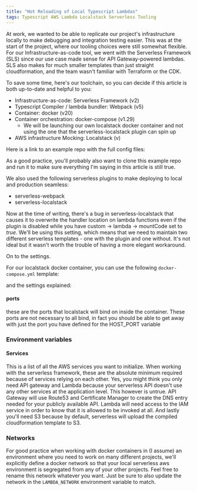 ```yaml
---
title: "Hot Reloading of Local Typescript Lambdas"
tags: Typescript AWS Lambda Localstack Serverless Tooling
---
```


At work, we wanted to be able to replicate our project's infrastructure locally to make debugging and integration testing easier.
This was at the start of the project, where our tooling choices were still somewhat flexible. 
For our Infrastructure-as-code tool, we went with the Serverless Framework (SLS) since our use case made sense for API Gateway-powered lambdas. 
SLS also makes for much smaller templates than just straight cloudformation, and the team wasn't familiar with Terraform or the CDK.

To save some time, here's our toolchain, so you can decide if this article is both up-to-date and helpful to you:
* Infrastructure-as-code: Serverless Framework (v2)
* Typescript Compiler / lambda bundler: Webpack (v5)
* Container: docker (v20)
* Container orchestration: docker-compose (v1.29)
  * We will be launching our own localstack docker container and not using the one that the serverless-localstack plugin can spin up
* AWS infrastructure Mocking: Localstack (v)

Here is a link to an example repo with the full config files: 

As a good practice, you'll probably also want to clone this example repo and run it to make sure everything I'm saying in this article is still true. 

We also used the following serverless plugins to make deploying to local and production seamless:
* serverless-webpack
* serverless-localstack

Now at the time of writing, there's a bug in serverless-localstack that causes it to overwrite the handler location on lambda functions even if the plugin is disabled while you have custom -> lambda -> mountCode set to *true*.
We'll be using this setting, which means that we need to maintain two different serverless templates - one with the plugin and one without. 
It's not ideal but it wasn't worth the trouble of having a more elegant workaround.

On to the settings. 

For our localstack docker container, you can use the following `docker-compose.yml` template:



and the settings explained:

#### ports
these are the ports that localstack will bind on inside the container. 
These ports are not necessary to all bind, in fact you should be able to get away with just the port you have defined for the HOST_PORT variable

### Environment variables
#### Services
This is a list of all the AWS services you want to initialize. 
When working with the serverless framework, these are the absolute minimum required because of services relying on each other. 
Yes, you might think you only need API gateway and Lambda because your serverless API doesn't use any other services at the application level.
This however is untrue. API Gateway will use Route53 and Certificate Manager to create the DNS entry needed for your publicly available API. 
Lambda will need access to the IAM service in order to know that it is allowed to be invoked at all. And lastly you'll need S3 because by default, serverless will upload the compiled cloudformation template to S3.

### Networks
For good practice when working with docker containers in (I assume) an environment where you need to work on many different projects, we'll explicitly define a docker network 
so that your local serverless aws environment is segregated from any of your other projects.
Feel free to rename this network whatever you want. Just be sure to also update the network in the `LAMBDA_NETWORK` environment variable to match.


